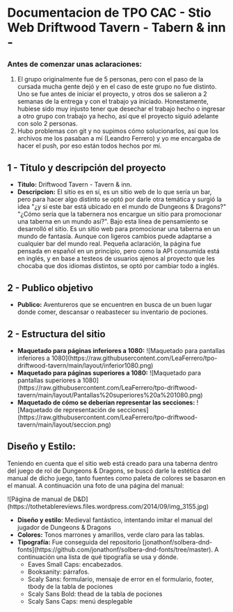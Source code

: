 <h1>Documentacion de TPO CAC - Stio Web Driftwood Tavern - Tabern & inn -</h1>

<h3>Antes de comenzar unas aclaraciones:</h3>
<ol>
  <li>El grupo originalmente fue de 5 personas, pero con el paso de la cursada mucha gente dejó y en el caso de este grupo no fue distinto. Uno se fue antes de iniciar el proyecto, y otros dos se salieron a 2 semanas de la entrega y con el trabajo ya iniciado. Honestamente, hubiese sido muy injusto tener que desechar el trabajo hecho o ingresar a otro grupo con trabajo ya hecho, así que el proyecto siguió adelante con solo 2 personas.</li>
  <li>Hubo problemas con git y no supimos cómo solucionarlos, así que los archivos me los pasaban a mí (Leandro Ferrero) y yo me encargaba de hacer el push, por eso están todos hechos por mí.</li>
</ol>

<h2>1 - Titulo y descripción del proyecto</h2>

<ul>
  <li>
    <b>Titulo:</b> Driftwood Tavern - Tavern & inn.
  </li>
  <li>
    <b>Descripcion:</b> El sitio es en sí, es un sitio web de lo que sería un bar, pero para hacer algo distinto se optó por darle otra temática y surgió la idea "¿y si este bar está ubicado en el mundo de Dungeons & Dragons?" "¿Cómo sería que la tabernera nos encargue un sitio para promocionar una taberna en un mundo así?". Bajo esta línea de pensamiento se desarrolló el sitio. Es un sitio web para promocionar una taberna en un mundo de fantasía. Aunque con ligeros cambios puede adaptarse a cualquier bar del mundo real. Pequeña aclaración, la página fue pensada en español en un principio, pero como la API consumida está en inglés, y en base a testeos de usuarios ajenos al proyecto que les chocaba que dos idiomas distintos, se optó por cambiar todo a inglés.
  </li>
</ul>

<h2>2 - Publico objetivo</h2>
<ul>
  <li><b>Publico:</b> Aventureros que se encuentren en busca de un buen lugar donde comer, descansar o reabastecer su inventario de pociones.</li>
</ul>

<h2>2 - Estructura del sitio</h2>
<ul>
  <li><b>Maquetado para páginas inferiores a 1080:</b> ![Maquetado para pantallas inferiores a 1080](https://raw.githubusercontent.com/LeaFerrero/tpo-driftwood-tavern/main/layout/inferior1080.png)</li>
  <li><b>Maquetado para páginas superiores a 1080:</b> ![Maquetado para pantallas superiores a 1080](https://raw.githubusercontent.com/LeaFerrero/tpo-driftwood-tavern/main/layout/Pantallas%20superiores%20a%201080.png)</li>
  <li><b>Maquetado de cómo se deberían representar las secciones:</b> ![Maquetado de representación de secciones](https://raw.githubusercontent.com/LeaFerrero/tpo-driftwood-tavern/main/layout/seccion.png)</li>
</ul>

<h2>Diseño y Estilo:</h2>
<p>Teniendo en cuenta que el sitio web está creado para una taberna dentro del juego de rol de Dungeons & Dragons, se buscó darle la estética del manual de dicho juego, tanto fuentes como paleta de colores se basaron en el manual. A continuación una foto de una página del manual:</p>
![Página de manual de D&D](https://tothetablereviews.files.wordpress.com/2014/09/img_3155.jpg)

<ul>
  <li><b>Diseño y estilo:</b> Medieval fantástico, intentando imitar el manual del jugador de Dungeons & Dragons</li>
  <li><b>Colores:</b> Tonos marrones y amarillos, verde claro para las tablas.</li>
  <li><b>Tipografía:</b> Fue conseguida del repositorio [jonathonf/solbera-dnd-fonts](https://github.com/jonathonf/solbera-dnd-fonts/tree/master). A continuación una lista de qué tipografía se usa y dónde.
    <ul>
      <li>Eaves Small Caps: encabezados.</li>
      <li>Booksanity: párrafos.</li>
      <li>Scaly Sans: formulario, mensaje de error en el formulario, footer, tbody de la tabla de pociones</li>
      <li>Scaly Sans Bold: thead de la tabla de pociones</li>
      <li>Scaly Sans Caps: menú desplegable</li>
    </ul>
  </li>
</ul>

